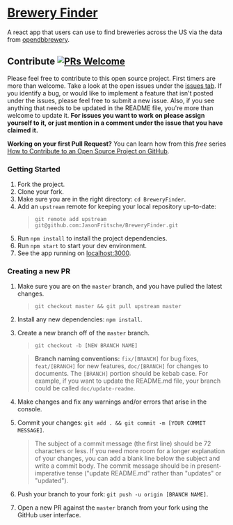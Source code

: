 # [Brewery Finder](https://jasonfritsche.github.io/BreweryFinder)

A react app that users can use to find breweries across the US via the data from [opendbbrewery](https://www.openbrewerydb.org/).

## Contribute [![PRs Welcome](https://img.shields.io/badge/PRs-welcome-brightgreen.svg?style=flat-square)](http://makeapullrequest.com)

Please feel free to contribute to this open source project. First timers are more than welcome. Take a look at the open issues under the [issues tab](https://github.com/JasonFritsche/BreweryFinder/issues). If you identify a bug, or would like to implement a feature that isn't posted under the issues, please feel free to submit a new issue. Also, if you see anything that needs to be updated in the README file, you're more than welcome to update it. **For issues you want to work on please assign yourself to it, or just mention in a comment under the issue that you have claimed it.**

**Working on your first Pull Request?** You can learn how from this _free_ series [How to Contribute to an Open Source Project on GitHub](https://egghead.io/series/how-to-contribute-to-an-open-source-project-on-github).

### Getting Started

1. Fork the project.
2. Clone your fork.
3. Make sure you are in the right directory: `cd BreweryFinder`.
4. Add an `upstream` remote for keeping your local repository up-to-date:
   > `git remote add upstream git@github.com:JasonFritsche/BreweryFinder.git`
5. Run `npm install` to install the project dependencies.
6. Run `npm start` to start your dev environment.
7. See the app running on [localhost:3000](http://localhost:3000).

### Creating a new PR

1. Make sure you are on the `master` branch, and you have pulled the latest changes.

   > `git checkout master && git pull upstream master`

2. Install any new dependencies: `npm install`.

3. Create a new branch off of the `master` branch.

   > `git checkout -b [NEW BRANCH NAME]`

   > **Branch naming conventions:** `fix/[BRANCH]` for bug fixes, `feat/[BRANCH]` for new features, `doc/[BRANCH]` for changes to documents. The `[BRANCH]` portion should be kebab case. For example, if you want to update the README.md file, your branch could be called `doc/update-readme`.

4. Make changes and fix any warnings and/or errors that arise in the console.
5. Commit your changes: `git add . && git commit -m [YOUR COMMIT MESSAGE]`.

   > The subject of a commit message (the first line) should be 72 characters or less. If you need more room for a longer explanation of your changes, you can add a blank line below the subject and write a commit body. The commit message should be in present-imperative tense ("update README.md" rather than "updates" or "updated").

6. Push your branch to your fork: `git push -u origin [BRANCH NAME]`.
7. Open a new PR against the `master` branch from your fork using the GitHub user interface.
